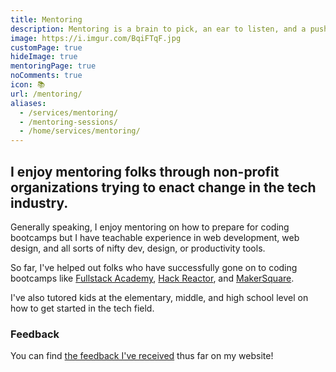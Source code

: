 ```yaml
---
title: Mentoring
description: Mentoring is a brain to pick, an ear to listen, and a push in the right direction. 📚
image: https://i.imgur.com/BqiFTqF.jpg
customPage: true
hideImage: true
mentoringPage: true
noComments: true
icon: 📚
url: /mentoring/
aliases:
  - /services/mentoring/
  - /mentoring-sessions/
  - /home/services/mentoring/
---
```


## I enjoy mentoring folks through non-profit organizations trying to enact change in the tech industry.

Generally speaking, I enjoy mentoring on how to prepare for coding bootcamps but I have teachable experience in web development, web design, and all sorts of nifty dev, design, or productivity tools.

So far, I've helped out folks who have successfully gone on to coding bootcamps like [Fullstack Academy](https://fullstackacademy.com), [Hack Reactor](https://hackreactor.com), and [MakerSquare](https://makersquare.com).

I've also tutored kids at the elementary, middle, and high school level on how to get started in the tech field.

### Feedback

You can find [the feedback I've received](/feedback/ "Feedback") thus far on my website!
